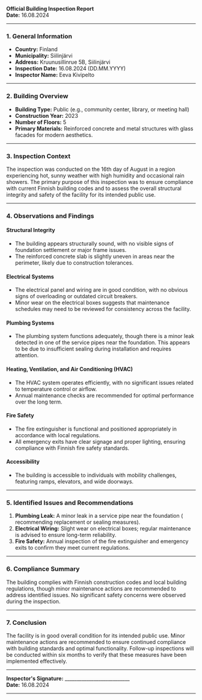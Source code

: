 

**Official Building Inspection Report**  
**Date:** 16.08.2024  

---

### **1. General Information**  
- **Country:** Finland  
- **Municipality:** Siilinjärvi  
- **Address:** Kruunusillinrue 5B, Siilinjärvi  
- **Inspection Date:** 16.08.2024 (DD.MM.YYYY)  
- **Inspector Name:** Eeva Kivipelto  

---

### **2. Building Overview**  
- **Building Type:** Public (e.g., community center, library, or meeting hall)  
- **Construction Year:** 2023  
- **Number of Floors:** 5  
- **Primary Materials:** Reinforced concrete and metal structures with glass facades for modern aesthetics.  

---

### **3. Inspection Context**  
The inspection was conducted on the 16th day of August in a region experiencing hot, sunny weather with high humidity and occasional rain showers. The primary purpose of this inspection was to ensure compliance with current Finnish building codes and to assess the overall structural integrity and safety of the facility for its intended public use.

---

### **4. Observations and Findings**  

#### **Structural Integrity**  
- The building appears structurally sound, with no visible signs of foundation settlement or major frame issues.  
- The reinforced concrete slab is slightly uneven in areas near the perimeter, likely due to construction tolerances.  

#### **Electrical Systems**  
- The electrical panel and wiring are in good condition, with no obvious signs of overloading or outdated circuit breakers.  
- Minor wear on the electrical boxes suggests that maintenance schedules may need to be reviewed for consistency across the facility.  

#### **Plumbing Systems**  
- The plumbing system functions adequately, though there is a minor leak detected in one of the service pipes near the foundation. This appears to be due to insufficient sealing during installation and requires attention.  

#### **Heating, Ventilation, and Air Conditioning (HVAC)**  
- The HVAC system operates efficiently, with no significant issues related to temperature control or airflow.  
- Annual maintenance checks are recommended for optimal performance over the long term.  

#### **Fire Safety**  
- The fire extinguisher is functional and positioned appropriately in accordance with local regulations.  
- All emergency exits have clear signage and proper lighting, ensuring compliance with Finnish fire safety standards.  

#### **Accessibility**  
- The building is accessible to individuals with mobility challenges, featuring ramps, elevators, and wide doorways.  

---

### **5. Identified Issues and Recommendations**  
1. **Plumbing Leak:** A minor leak in a service pipe near the foundation ( recommending replacement or sealing measures).  
2. **Electrical Wiring:** Slight wear on electrical boxes; regular maintenance is advised to ensure long-term reliability.  
3. **Fire Safety:** Annual inspection of the fire extinguisher and emergency exits to confirm they meet current regulations.  

---

### **6. Compliance Summary**  
The building complies with Finnish construction codes and local building regulations, though minor maintenance actions are recommended to address identified issues. No significant safety concerns were observed during the inspection.  

---

### **7. Conclusion**  
The facility is in good overall condition for its intended public use. Minor maintenance actions are recommended to ensure continued compliance with building standards and optimal functionality. Follow-up inspections will be conducted within six months to verify that these measures have been implemented effectively.  

---  
**Inspector's Signature:** ___________________________  
**Date:** 16.08.2024  

---